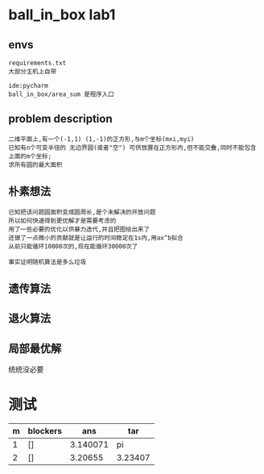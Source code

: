 # ball_in_box lab1

## envs

    requirements.txt
    大部分主机上自带

    ide:pycharm
    ball_in_box/area_sum 是程序入口

## problem description

    二维平面上,有一个(-1,1) (1,-1)的正方形,与m个坐标(mxi,myi)
    已知有n个可变半径的 无边界圆(或者"空") 可供放置在正方形内,但不能交叠,同时不能包含上面的m个坐标;
    求所有圆的最大面积

## 朴素想法
    已知把该问题圆面积变成圆周长,是个未解决的开放问题
    所以如何快速得到更优解才是需要考虑的
    用了一些必要的优化以供暴力迭代,并且把图绘出来了
    还做了一点微小的贡献就是让运行的时间稳定在1s内,用ax^b拟合
    从前只能循环10000次的,现在能循环30000次了

    事实证明随机算法是多么垃圾
## 遗传算法
## 退火算法
## 局部最优解

统统没必要

# 测试

m |blockers| ans | tar
--- | --- |---| ---
1|[]|3.140071 | pi |
2|[]|3.20655|3.23407|